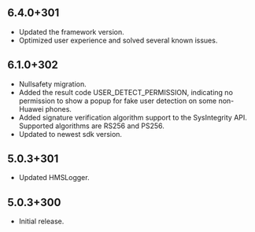 ## 6.4.0+301

* Updated the framework version.
* Optimized user experience and solved several known issues.

## 6.1.0+302

* Nullsafety migration.
* Added the result code USER_DETECT_PERMISSION, indicating no permission to show a popup for fake user detection on some non-Huawei phones.
* Added signature verification algorithm support to the SysIntegrity API. Supported algorithms are RS256 and PS256.
* Updated to newest sdk version.

## 5.0.3+301

* Updated HMSLogger.

## 5.0.3+300

* Initial release.
